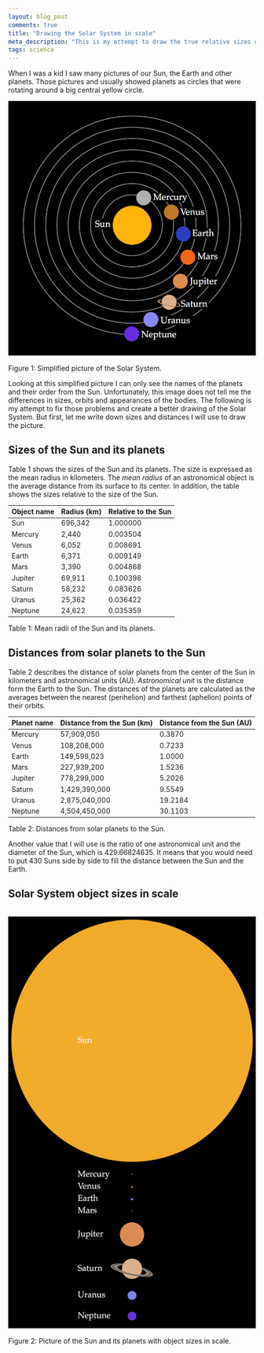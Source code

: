 ```yaml
---
layout: blog_post
comments: true
title: "Drawing the Solar System in scale"
meta_description: "This is my attempt to draw the true relative sizes of the Sun and its planets and distances between them."
tags: science
---
```


When I was a kid I saw many pictures of our Sun, the Earth and other planets. Those pictures and usually showed planets as circles that were rotating around a big central yellow circle.

<div class='isTextCentered'>
  <img src='/image/blog/2015-12-26-sun-and-planets-in-scale/0010_the_solar_system_not_in_scale.png' alt='Simplified image of the Solar System, not in scale.' class='isMax100PercentWidei isMax400PxWide'>

  <p class='isTextCentered'>Figure 1: Simplified picture of the Solar System.</p>
</div>

Looking at this simplified picture I can only see the names of the planets and their order from the Sun. Unfortunately, this image does not tell me the differences in sizes, orbits and appearances of the bodies. The following is my attempt to fix those problems and create a better drawing of the Solar System. But first, let me write down sizes and distances I will use to draw the picture.

## Sizes of the Sun and its planets

Table 1 shows the sizes of the Sun and its planets. The size is expressed as the mean radius in kilometers. The *mean radius* of an astronomical object is the average distance from its surface to its center. In addition, the table shows the sizes relative to the size of the Sun.

<table class='table isBlockCentered'>
  <thead>
    <tr>
      <th>Object name</th>
      <th>Radius (km)</th>
      <th>Relative to the Sun</th>
    </tr>
  </thead>
  <tbody>
    <tr>
      <td>Sun</td>
      <td class='isTextRightAligned'>696,342</td>
      <td class='isTextRightAligned'>1.000000</td>
    </tr>
    <tr>
      <td>Mercury</td>
      <td class='isTextRightAligned'>2,440</td>
      <td class='isTextRightAligned'>0.003504</td>
    </tr>
    <tr>
      <td>Venus</td>
      <td class='isTextRightAligned'>6,052</td>
      <td class='isTextRightAligned'>0.008691</td>
    </tr>
    <tr>
      <td>Earth</td>
      <td class='isTextRightAligned'>6,371</td>
      <td class='isTextRightAligned'>0.009149</td>
    </tr>
    <tr>
      <td>Mars</td>
      <td class='isTextRightAligned'>3,390</td>
      <td class='isTextRightAligned'>0.004868</td>
    </tr>
    <tr>
      <td>Jupiter</td>
      <td class='isTextRightAligned'>69,911</td>
      <td class='isTextRightAligned'>0.100398</td>
    </tr>
    <tr>
      <td>Saturn</td>
      <td class='isTextRightAligned'>58,232</td>
      <td class='isTextRightAligned'>0.083626</td>
    </tr>
    <tr>
      <td>Uranus</td>
      <td class='isTextRightAligned'>25,362</td>
      <td class='isTextRightAligned'>0.036422</td>
    </tr>
    <tr>
      <td>Neptune</td>
      <td class='isTextRightAligned'>24,622</td>
      <td class='isTextRightAligned'>0.035359</td>
    </tr>
  </tbody>
</table>

<p class='isTextCentered'>Table 1: Mean radii of the Sun and its planets.</p>

## Distances from solar planets to the Sun

Table 2 describes the distance of solar planets from the center of the Sun in kilometers and astronomical units (AU). *Astronomical unit* is the distance form the Earth to the Sun. The distances of the planets are calculated as the averages between the nearest (perihelion) and farthest (aphelion) points of their orbits.

<table class='table isBlockCentered'>
  <thead>
    <tr>
      <th>Planet name</th>
      <th>Distance from the Sun (km)</th>
      <th>Distance from the Sun (AU)</th>
    </tr>
  </thead>
  <tbody>
    <tr>
      <td>Mercury</td>
      <td class='isTextRightAligned'>57,909,050</td>
      <td class='isTextRightAligned'>0.3870</td>
    </tr>
    <tr>
      <td>Venus</td>
      <td class='isTextRightAligned'>108,208,000</td>
      <td class='isTextRightAligned'>0.7233</td>
    </tr>
    <tr>
      <td>Earth</td>
      <td class='isTextRightAligned'>149,598,023</td>
      <td class='isTextRightAligned'>1.0000</td>
    </tr>
    <tr>
      <td>Mars</td>
      <td class='isTextRightAligned'>227,939,200</td>
      <td class='isTextRightAligned'>1.5236</td>
    </tr>
    <tr>
      <td>Jupiter</td>
      <td class='isTextRightAligned'>778,299,000</td>
      <td class='isTextRightAligned'>5.2026</td>
    </tr>
    <tr>
      <td>Saturn</td>
      <td class='isTextRightAligned'>1,429,390,000</td>
      <td class='isTextRightAligned'>9.5549</td>
    </tr>
    <tr>
      <td>Uranus</td>
      <td class='isTextRightAligned'>2,875,040,000</td>
      <td class='isTextRightAligned'>19.2184</td>
    </tr>
    <tr>
      <td>Neptune</td>
      <td class='isTextRightAligned'>4,504,450,000</td>
      <td class='isTextRightAligned'>30.1103</td>
    </tr>
  </tbody>
</table>

<p class='isTextCentered'>Table 2: Distances from solar planets to the Sun.</p>

Another value that I will use is the ratio of one astronomical unit and the diameter of the Sun, which is 429.66824635. It means that you would need to put 430 Suns side by side to fill the distance between the Sun and the Earth.

## Solar System object sizes in scale

<div class='isFullScreenWide isTextCentered hasBackgroundColorShade10'>
  <br>
  <img src='/image/blog/2015-12-26-sun-and-planets-in-scale/0020_solar_system_object_sizes_in_scale.png' alt='Simplified image of the Solar System, not in scale.' class='isMax800PxWide'>
  <br>
</div>

<p class='isTextCentered'>Figure 2: Picture of the Sun and its planets with object sizes in scale.</p>
